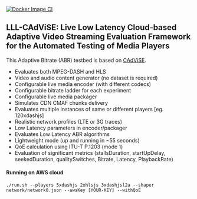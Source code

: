 [![Docker Image CI](https://github.com/cd-athena/LLL-CAdViSE/actions/workflows/clientDockerImage.yml/badge.svg?branch=master&event=push)](https://github.com/cd-athena/LLL-CAdViSE/actions/workflows/clientDockerImage.yml)

## LLL-CAdViSE: Live Low Latency Cloud-based Adaptive Video Streaming Evaluation Framework for the Automated Testing of Media Players
This Adaptive Bitrate (ABR) testbed is based on [CAdViSE](https://github.com/cd-athena/CAdViSE).

- Evaluates both MPEG-DASH and HLS
- Video and audio content generator (no dataset is required)
- Configurable live media encoder (with different codecs)
- Configurable bitrate ladder for each experiment
- Configurable live media packager
- Simulates CDN CMAF chunks delivery
- Evaluates multiple instances of same or different players [eg. 120xdashjs]
- Realistic network profiles (LTE or 3G traces)
- Low Latency parameters in encoder/packager
- Evaluates Low Latency ABR algorithms
- Lightweight mode (up and running in ~55 seconds)
- QoE calculation using ITU-T P.1203 (mode 1)
- Evaluation of significant metrics (stallsDuration, startUpDelay, seekedDuration, qualitySwitches, Bitrate, Latency, PlaybackRate)

#### Running on AWS cloud
```
./run.sh --players 5xdashjs 2xhlsjs 3xdashjsl2a --shaper network/network0.json --awsKey [YOUR-KEY] --withQoE
```
